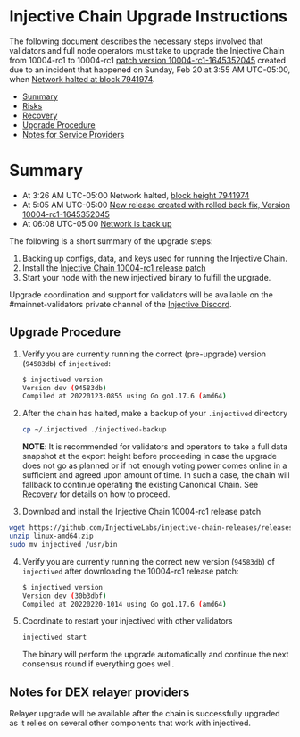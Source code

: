 # Injective Chain Upgrade Instructions

The following document describes the necessary steps involved that validators and full node operators
must take to upgrade the Injective Chain from 10004-rc1 to 10004-rc1 [patch version 10004-rc1-1645352045](https://github.com/InjectiveLabs/injective-chain-releases/releases/tag/v1.4.0-1645352045) created due to an incident that happened on Sunday, Feb 20 at 3:55 AM UTC-05:00, when [Network halted at block 7941974](https://explorer.injective.network/block/7941974).

- [Summary](#summary)
- [Risks](#risks)
- [Recovery](#recovery)
- [Upgrade Procedure](#upgrade-procedure)
- [Notes for Service Providers](#notes-for-DEX-relayer-providers)

# Summary

- At 3:26 AM UTC-05:00 Network halted, [block height 7941974](https://explorer.injective.network/block/7941974)
- At 5:05 AM UTC-05:00 [New release created with rolled back fix, Version 10004-rc1-1645352045](https://github.com/InjectiveLabs/injective-chain-releases/releases/tag/v1.4.0-1645352045)
- At 06:08 UTC-05:00 [Network is back up]( https://explorer.injective.network/block/7941975)


The following is a short summary of the upgrade steps:

1. Backing up configs, data, and keys used for running the Injective Chain.
3. Install the [Injective Chain 10004-rc1 release patch](https://github.com/InjectiveLabs/injective-chain-releases/releases/tag/v1.4.0-1645352045)
4. Start your node with the new injectived binary to fulfill the upgrade.

Upgrade coordination and support for validators will be available on the #mainnet-validators private channel of the [Injective Discord](https://discord.gg/injective).

## Upgrade Procedure

1. Verify you are currently running the correct (pre-upgrade) version (`94583db`) of `injectived`:
   ```bash
   $ injectived version
   Version dev (94583db)
   Compiled at 20220123-0855 using Go go1.17.6 (amd64)
   ```

2. After the chain has halted, make a backup of your `.injectived` directory
    ```bash
    cp ~/.injectived ./injectived-backup
    ```
   **NOTE**: It is recommended for validators and operators to take a full data snapshot at the export
   height before proceeding in case the upgrade does not go as planned or if not enough voting power
   comes online in a sufficient and agreed upon amount of time. In such a case, the chain will fallback
   to continue operating the existing Canonical Chain. See [Recovery](#recovery) for details on how to proceed.

3. Download and install the Injective Chain 10004-rc1 release patch
  ```bash
  wget https://github.com/InjectiveLabs/injective-chain-releases/releases/download/v1.4.0-1645352045/linux-amd64.zip
  unzip linux-amd64.zip
  sudo mv injectived /usr/bin
  ```

4. Verify you are currently running the correct new version (`94583db`) of `injectived` after downloading the 10004-rc1 release patch:
    ```bash
   $ injectived version
   Version dev (30b3dbf)
   Compiled at 20220220-1014 using Go go1.17.6 (amd64)
   ```

5. Coordinate to restart your injectived with other validators
   ```bash
   injectived start
   ```
   The binary will perform the upgrade automatically and continue the next consensus round if everything goes well.

## Notes for DEX relayer providers
Relayer upgrade will be available after the chain is successfully upgraded as it relies on several other components that work with injectived.
